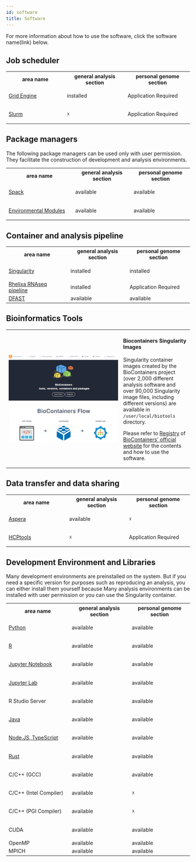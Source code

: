 ```yaml
---
id: software
title: Software
---
```


For more information about how to use the software, click the software name(link) below.

## Job scheduler

<table>
<tr>
<th width="300">area name</th>
<th width="300"> general analysis section</th>
<th width="300">personal genome section</th>
</tr>
<tr>
<td width="300">

[Grid Engine](/software/grid_engine)
</td>
<td width="300">installed</td>
<td width="300">Application Required</td>
</tr>
<tr>
<td width="300">

[Slurm](/software/slurm)
</td>
<td width="300">☓</td>
<td width="300">Application Required</td>
</tr>
</table>


## Package managers


The following package managers can be used only with user permission. They facilitate the construction of development and analysis environments.

<table>
<tr>
<th width="300">area name</th>
<th width="300"> general analysis section</th>
<th width="300">personal genome section</th>
</tr>
<tr>
<td width="300">

[Spack](/software/spack/install_spack)
</td>
<td width="300">available</td>
<td width="300">available</td>
</tr>

<tr>
<td width="300">

[Environmental Modules](/software/environmental_modules)
</td>
<td width="300">available</td>
<td width="300">available</td>
</tr>

</table>

## Container and analysis pipeline

<table>
<tr>
<th width="300">area name</th>
<th width="300"> general analysis section</th>
<th width="300">personal genome section</th>
</tr>
<tr>
<td width="300">


[Singularity](Singularity)
</td>
<td width="300">installed</td>
<td width="300">installed</td>
</tr>
<tr>
<td width="300"><a href="https://sc.ddbj.nig.ac.jp/advanced_guides/Rhelixa_RNAseq">Rhelixa RNAseq pipeline</a></td>
<td width="300">installed</td>
<td width="300">Application Required</td>
</tr>

<tr>
<td width="300"><a href="https://sc.ddbj.nig.ac.jp/advanced_guides/advanced_guide#dfast">DFAST</a></td>
<td width="300">available</td>
<td width="300">available</td>
</tr>

</table>


## Bioinformatics Tools


<table border="0">
<tr>
<td width="300">

![](biocontainers_top.png)

</td>
<td>
<h4>Biocontainers Singularity Images</h4>

Singularity container images created by the BioContainers project (over 2,000 different analysis software and over 90,000 Singularity image files, including different versions) are available in `/user/local/biotools` directory.

Please refer to <a href="https://biocontainers.pro/registry">Registry</a> of <a href="https://biocontainers.pro/">BioContainers' official website</a> for the contents and how to use the software.

</td>
</tr>
</table>






## Data transfer and data sharing

<table>
<tr>
<th width="300">area name</th>
<th width="300"> general analysis section</th>
<th width="300">personal genome section</th>
</tr>
<tr>
<td width="300">

[Aspera](./aspera/aspera.md)

</td>
<td width="300">available</td>
<td width="300">☓</td>
</tr>
<tr>
<td width="300">

[HCPtools](./HCPtools/hcptools.md)

</td>
<td width="300">☓</td>
<td width="300">Application Required</td>
</tr>
</table>





## Development Environment and Libraries

Many development environments are preinstalled on the system. But if you need a specific version for purposes such as reproducing an analysis, you can either install them yourself because Many analysis environments can be installed with user permission or you can use the Singularity container.

<table>
<tr>
<th width="300">area name</th>
<th width="300"> general analysis section</th>
<th width="300">personal genome section</th>
</tr>
<tr>
<td width="300">

[Python](python)

</td>
<td width="300">available</td>
<td width="300">available</td>
</tr>
<tr>
<td width="300">

[R](R)

</td>
<td width="300">available</td>
<td width="300">available</td>
</tr>
<tr>
<td width="300">

[Jupyter Notebook](jupyter_notebook)

</td>
<td width="300">available</td>
<td width="300">available</td>
</tr>
<tr>
<td width="300">

[Jupyter Lab](jupyter_lab)

</td>
<td width="300">available</td>
<td width="300">available</td>
</tr>
<tr>
<td width="300">

R Studio Server

</td>
<td width="300">available</td>
<td width="300">available</td>
</tr>

<tr>
<td width="300">

[Java](java)

</td>

<td width="300">available</td>
<td width="300">available</td>
</tr>
<tr>
<td width="300">

[Node.JS, TypeScript](typescript)
</td>
<td width="300">available</td>
<td width="300">available</td>
</tr>
<tr>
<td width="300">

[Rust](rust)

</td>
<td width="300">available</td>
<td width="300">available</td>
</tr>
<tr>
<td width="300">

C/C++ (GCC)

</td>
<td width="300">available</td>
<td width="300">available</td>
</tr>
<tr>
<td width="300">

C/C++ (Intel Compiler)

</td>
<td width="300">available</td>
<td width="300">☓</td>

</tr>
<tr>
<td width="300">

C/C++ (PGI Compiler)

</td>
<td width="300">available</td>
<td width="300">☓</td>
</tr>
<tr>
<td width="300">

CUDA
</td>
<td width="300">available</td>
<td width="300">available</td>
</tr>
<tr>
<td width="300">OpenMP</td>
<td width="300">available</td>
<td width="300">available</td>
</tr>
<tr>
<td width="300">MPICH</td>
<td width="300">available</td>
<td width="300">available</td>
</tr>

</table>







